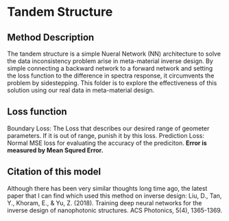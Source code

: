 # Tandem Structure

## Method Description
The tandem structure is a simple Nueral Network (NN) architecture to solve the data inconsistency problem arise in meta-material inverse design. By simple connecting a backward network to a forward network and setting the loss function to the difference in spectra response, it circumvents the problem by sidestepping. This folder is to explore the effectiveness of this solution using our real data in meta-material design.

## Loss function
Boundary Loss: The Loss that describes our desired range of geometer parameters. If it is out of range, punish it by this loss.
Prediction Loss: Normal MSE loss for evaluating the accuracy of the prediciton. **Error is measured by Mean Squred Error.**

## Citation of this model
Although there has been very similar thoughts long time ago, the latest paper that I can find which used this method on inverse design:
Liu, D., Tan, Y., Khoram, E., & Yu, Z. (2018). Training deep neural networks for the inverse design of nanophotonic structures. ACS Photonics, 5(4), 1365-1369.
